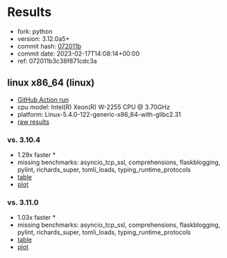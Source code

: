# Results

- fork: python
- version: 3.12.0a5+
- commit hash: [072011b](https://github.com/python/cpython/commit/072011b)
- commit date: 2023-02-17T14:08:14+00:00
- ref: 072011b3c38f871cdc3a

## linux x86_64 (linux)

- [GitHub Action run](https://github.com/faster-cpython/benchmarking/actions/runs/4206178615)
- cpu model: Intel(R) Xeon(R) W-2255 CPU @ 3.70GHz
- platform: Linux-5.4.0-122-generic-x86_64-with-glibc2.31
- [raw results](bm-20230217-linux-x86_64-python-072011b3c38f871cdc3a-3.12.0a5%2B-072011b.json)

### vs. 3.10.4

- 1.29x faster \*
- missing benchmarks: asyncio_tcp_ssl, comprehensions, flaskblogging, pylint, richards_super, tomli_loads, typing_runtime_protocols
- [table](bm-20230217-linux-x86_64-python-072011b3c38f871cdc3a-3.12.0a5%2B-072011b-vs-3.10.4.md)
- [plot](bm-20230217-linux-x86_64-python-072011b3c38f871cdc3a-3.12.0a5%2B-072011b-vs-3.10.4.png)

### vs. 3.11.0

- 1.03x faster \*
- missing benchmarks: asyncio_tcp_ssl, comprehensions, flaskblogging, pylint, richards_super, tomli_loads, typing_runtime_protocols
- [table](bm-20230217-linux-x86_64-python-072011b3c38f871cdc3a-3.12.0a5%2B-072011b-vs-3.11.0.md)
- [plot](bm-20230217-linux-x86_64-python-072011b3c38f871cdc3a-3.12.0a5%2B-072011b-vs-3.11.0.png)

